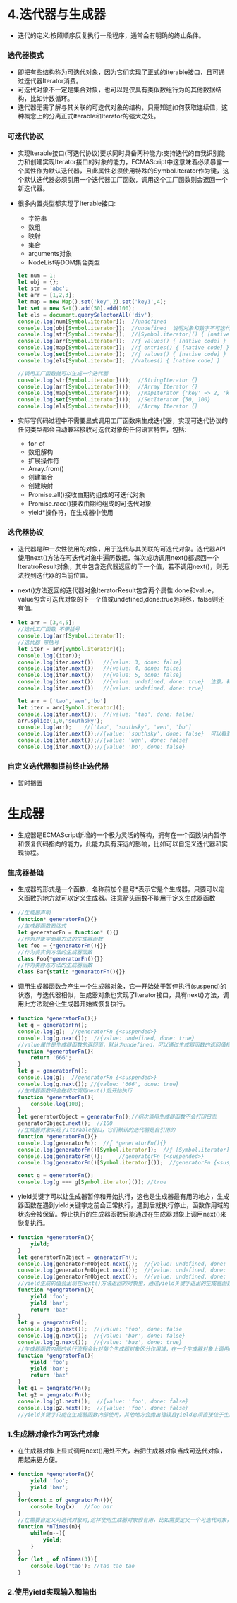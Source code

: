 # 4.迭代器与生成器

- 迭代的定义:按照顺序反复执行一段程序，通常会有明确的终止条件。

### 迭代器模式

- 即把有些结构称为可迭代对象，因为它们实现了正式的iterable接口，且可通过迭代器Iterator消费。
- 可迭代对象不一定是集合对象，也可以是仅具有类似数组行为的其他数据结构，比如计数循环。
- 迭代器无需了解与其关联的可迭代对象的结构，只需知道如何获取连续值，这种概念上的分离正式Iterable和Iterator的强大之处。

### 可迭代协议

- 实现Iterable接口(可迭代协议)要求同时具备两种能力:支持迭代的自我识别能力和创建实现Iterator接口的对象的能力，ECMAScript中这意味着必须暴露一个属性作为默认迭代器，且此属性必须使用特殊的Symbol.iterator作为键，这个默认迭代器必须引用一个迭代器工厂函数，调用这个工厂函数则会返回一个新迭代器。

- 很多内置类型都实现了Iterable接口:

  - 字符串
  - 数组
  - 映射
  - 集合
  - arguments对象
  - NodeList等DOM集合类型

  ```js
  let num = 1;
  let obj = {};
  let str = 'abc';
  let arr = [1,2,3];
  let map = new Map().set('key',2).set('key1',4);
  let set = new Set().add(50).add(100);
  let els = document.querySelectorAll('div');
  console.log(num[Symbol.iterator]);  //undefined
  console.log(obj[Symbol.iterator]);  //undefined  说明对象和数字不可迭代
  console.log(str[Symbol.iterator]);  //[Symbol.iterator]() { [native code] }
  console.log(arr[Symbol.iterator]);  //ƒ values() { [native code] }
  console.log(map[Symbol.iterator]);  //ƒ entries() { [native code] }
  console.log(set[Symbol.iterator]);  //ƒ values() { [native code] }
  console.log(els[Symbol.iterator]);  //values() { [native code] }
  
  //调用工厂函数就可以生成一个迭代器
  console.log(str[Symbol.iterator]());  //StringIterator {}
  console.log(arr[Symbol.iterator]());  //Array Iterator {}
  console.log(map[Symbol.iterator]());  //MapIterator {'key' => 2, 'key1' => 4}
  console.log(set[Symbol.iterator]());  //SetIterator {50, 100}
  console.log(els[Symbol.iterator]());  //Array Iterator {}
  ```

- 实际写代码过程中不需要显式调用工厂函数来生成迭代器，实现可迭代协议的任何类型都会自动兼容接收可迭代对象的任何语言特性，包括:

  - for-of
  - 数组解构
  - 扩展操作符
  - Array.from()
  - 创建集合
  - 创建映射
  - Promise.all()接收由期约组成的可迭代对象
  - Promise.race()接收由期约组成的可迭代对象
  - yield*操作符，在生成器中使用

### 迭代器协议

- 迭代器是种一次性使用的对象，用于迭代与其关联的可迭代对象。迭代器API使用next()方法在可迭代对象中遍历数据，每次成功调用next()都返回一个IteratroResult对象，其中包含迭代器返回的下一个值，若不调用next()，则无法找到迭代器的当前位置。

- next()方法返回的迭代器对象IteratorResult包含两个属性:done和value，value包含可迭代对象的下一个值或undefined,done:true为耗尽，false则还有值。

- ```js
  let arr = [3,4,5];
  //迭代工厂函数 不带括号
  console.log(arr[Symbol.iterator]);
  //迭代器 带括号
  let iter = arr[Symbol.iterator]();
  console.log((iter));
  console.log(iter.next())   //{value: 3, done: false}
  console.log(iter.next())   //{value: 4, done: false}
  console.log(iter.next())   //{value: 5, done: false}
  console.log(iter.next())   //{value: undefined, done: true}  注意，耗尽则为true
  console.log(iter.next())   //{value: undefined, done: true}
  
  let arr = ['tao','wen','bo']  
  let iter = arr[Symbol.iterator]();
  console.log(iter.next());  //{value: 'tao', done: false}
  arr.splice(1,0,'southsky');
  console.log(arr);    //['tao', 'southsky', 'wen', 'bo']
  console.log(iter.next());//{value: 'southsky', done: false}  可以看到中途修改可迭代对象迭代器也会发生相应的变化且迭代器维护着一个指向可迭代对象的引用从而阻止垃圾回收程序回收可迭代对象。
  console.log(iter.next());//{value: 'wen', done: false}
  console.log(iter.next());//{value: 'bo', done: false} 
  ```

### 自定义迭代器和提前终止迭代器

- 暂时搁置

# 生成器

- 生成器是ECMAScript新增的一个极为灵活的解构，拥有在一个函数块内暂停和恢复代码指向的能力，此能力具有深远的影响，比如可以自定义迭代器和实现协程。

### 生成器基础

- 生成器的形式是一个函数，名称前加个星号*表示它是个生成器，只要可以定义函数的地方就可以定义生成器。注意箭头函数不能用于定义生成器函数

- ```js
  //生成器声明
  function* generatorFn(){}
  //生成器函数表达式
  let generatorFn = function* (){}
  //作为对象字面量方法的生成器函数
  let foo = {*generatorFn(){}}
  //作为类实例方法的生成器函数
  class Foo{*generatorFn(){}}
  //作为类静态方法的生成器函数
  class Bar{static *generatorFn(){}}
  ```

- 调用生成器函数会产生一个生成器对象，它一开始处于暂停执行(suspend)的状态，与迭代器相似，生成器对象也实现了Iterator接口，具有next()方法，调用此方法就会让生成器开始或恢复执行。

- ```js
  function *generatorFn(){}
  let g = generatorFn();
  console.log(g);  //generatorFn {<suspended>} 
  console.log(g.next());  //{value: undefined, done: true}
  //value属性是生成器函数的返回值，默认为undefined，可以通过生成器函数的返回值指定
  function *generatorFn(){
      return '666';
  }
  let g = generatorFn();
  console.log(g);  //generatorFn {<suspended>}
  console.log(g.next()); //{value: '666', done: true}
  //生成器函数只会在初次调用next()后开始执行
  function *generatorFn(){
      console.log(100);
  }
  let generatorObject = generatorFn();//初次调用生成器函数不会打印日志
  generatorObject.next();  //100
  //生成器对象实现了Iterable接口，它们默认的迭代器是自引用的
  function *generatorFn(){}
  console.log(generatorFn);  //ƒ *generatorFn(){}
  console.log(generatorFn()[Symbol.iterator]);  //ƒ [Symbol.iterator]() { [native code] }
  console.log(generatorFn());     //generatorFn {<suspended>}
  console.log(generatorFn()[Symbol.iterator]());  //generatorFn {<suspended>}
  
  const g = generatorFn();
  console.log(g === g[Symbol.iterator]()); //true
  ```

- yield关键字可以让生成器暂停和开始执行，这也是生成器最有用的地方，生成器函数在遇到yield关键字之前会正常执行，遇到后就执行停止，函数作用域的状态会被保留。停止执行的生成器函数只能通过在生成器对象上调用next()来恢复执行。

- ```js
  function *generatorFn(){
      yield;
  }
  let generatorFnObject = generatorFn();
  console.log(generatorFnObject.next());  //{value: undefined, done: false}
  console.log(generatorFnObject.next());  //{value: undefined, done: true}
  console.log(generatorFnObject.next());  //{value: undefined, done: true}
  //yield生成的值会出现在next()方法返回的对象里，通过yield关键字退出的生成器函数会处在done:false的状态，通过return关键字退出的生成器函数会处于done:true状态
  function *gengratorFn(){
      yield 'foo';
      yield 'bar';
      return 'baz'
  }
  let g = gengratorFn();
  console.log(g.next());  //{value: 'foo', done: false
  console.log(g.next());  //{value: 'bar', done: false}
  console.log(g.next());  //{value: 'baz', done: true}
  //生成器函数内部的执行流程会针对每个生成器对象区分作用域，在一个生成器对象上调用next()不会影响其他生成器。
  function *gengratorFn(){
      yield 'foo';
      yield 'bar';
      return 'baz'
  }
  let g1 = gengratorFn();
  let g2 = gengratorFn();
  console.log(g1.next());  //{value: 'foo', done: false}
  console.log(g2.next());  //{value: 'foo', done: false}
  //yield关键字只能在生成器函数内部使用，其他地方会抛出错误且yield必须直接位于生成器函数定义内，出现在嵌套的非生成器函数也会抛出错误
  ```

### 1.生成器对象作为可迭代对象

- 在生成器对象上显式调用next()用处不大，若把生成器对象当成可迭代对象，用起来更方便。

- ```js
  function *gengratorFn(){
      yield 'foo';
      yield 'bar';
  }
  for(const x of gengratorFn()){
      console.log(x)   //foo bar
  }
  //在需要自定义可迭代对象时,这样使用生成器对象很有用，比如需要定义一个可迭代对象，它会产生一个迭代器，这个迭代器会执行指定的次数。使用生成器，可以通过一个简单的循环实现:
  function *nTimes(n){
      while(n--){
          yield;
      }
  }
  for (let _ of nTimes(3)){
      console.log('tao'); //tao tao tao
  }
  ```

### 2.使用yield实现输入和输出

